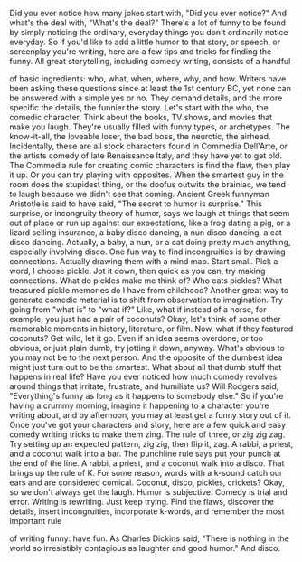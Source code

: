 
Did you ever notice how many
jokes start with, &quot;Did you ever notice?&quot;
And what&#39;s the deal with, 
&quot;What&#39;s the deal?&quot;
There&#39;s a lot of funny to be found
by simply noticing the ordinary, 
everyday things
you don&#39;t ordinarily notice everyday.
So if you&#39;d like to add a little humor
to that story, or speech, 
or screenplay you&#39;re writing,
here are a few tips and tricks
for finding the funny.
All great storytelling, 
including comedy writing,
consists of a handful 

of basic ingredients:
who,
what,
when,
where,
why,
and how.
Writers have been asking these questions
since at least the 1st century BC,
yet none can be answered 
with a simple yes or no.
They demand details,
and the more specific the details,
the funnier the story.
Let&#39;s start with the who,
the comedic character.
Think about the books, TV shows,
and movies that make you laugh.
They&#39;re usually filled with funny types,
or archetypes.
The know-it-all,
the loveable loser,
the bad boss,
the neurotic,
the airhead.
Incidentally, these are all stock 
characters found in Commedia Dell&#39;Arte,
or the artists comedy 
of late Renaissance Italy,
and they have yet to get old.
The Commedia rule for creating comic 
characters is find the flaw,
then play it up.
Or you can try playing with opposites.
When the smartest guy in the room
does the stupidest thing,
or the doofus outwits the brainiac,
we tend to laugh because
we didn&#39;t see that coming.
Ancient Greek funnyman Aristotle
is said to have said,
&quot;The secret to humor is surprise.&quot;
This surprise, 
or incongruity theory of humor,
says we laugh at things 
that seem out of place
or run up against our expectations,
like a frog dating a pig,
or a lizard selling insurance,
a baby disco dancing,
a nun disco dancing,
a cat disco dancing.
Actually, a baby, a nun, or a cat
doing pretty much anything,
especially involving disco.
One fun way to find incongruities
is by drawing connections.
Actually drawing them with a mind map.
Start small.
Pick a word,
I choose pickle.
Jot it down, then quick as you can,
try making connections.
What do pickles make me think of?
Who eats pickles?
What treasured pickle memories
do I have from childhood?
Another great way to generate
comedic material
is to shift from observation
to imagination.
Try going from &quot;what is&quot;
to &quot;what if?&quot;
Like, what if instead of a horse,
for example,
you just had a pair of coconuts?
Okay, let&#39;s think of some other
memorable moments in history,
literature,
or film.
Now, what if they featured coconuts?
Get wild, let it go.
Even if an idea seems overdone,
or too obvious,
or just plain dumb,
try jotting it down, anyway.
What&#39;s obvious to you
may not be to the next person.
And the opposite of the dumbest idea
might just turn out to be the smartest.
What about all that dumb stuff
that happens in real life?
Have you ever noticed how much comedy
revolves around things
that irritate, frustrate, 
and humiliate us?
Will Rodgers said, &quot;Everything&#39;s funny
as long as it happens to somebody else.&quot;
So if you&#39;re having a crummy morning,
imagine it happening to a character
you&#39;re writing about,
and by afternoon, you may at least
get a funny story out of it.
Once you&#39;ve got your characters
and story,
here are a few quick and easy comedy
writing tricks to make them zing.
The rule of three,
or zig zig zag.
Try setting up an expected pattern,
zig zig,
then flip it, zag.
A rabbi, a priest, and a coconut
walk into a bar.
The punchline rule says put your punch
at the end of the line.
A rabbi, a priest, and a coconut
walk into a disco.
That brings up the rule of K.
For some reason, words with a k-sound
catch our ears
and are considered comical.
Coconut,
disco,
pickles,
crickets?
Okay, so we don&#39;t always get the laugh.
Humor is subjective.
Comedy is trial and error.
Writing is rewriting.
Just keep trying.
Find the flaws,
discover the details,
insert incongruities,
incorporate k-words,
and remember the most important rule

of writing funny:
have fun.
As Charles Dickins said,
&quot;There is nothing in the world so
irresistibly contagious
as laughter and good humor.&quot;
And disco.
